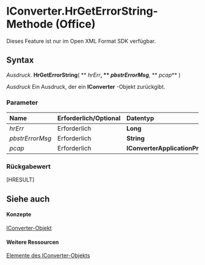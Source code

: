
# IConverter.HrGetErrorString-Methode (Office)

Dieses Feature ist nur im Open XML Format SDK verfügbar.


## Syntax

 _Ausdruck_. **HrGetErrorString**( ** _hrErr_**, ** _pbstrErrorMsg_**, ** _pcap_** )

 _Ausdruck_ Ein Ausdruck, der ein **IConverter** -Objekt zurückgibt.


### Parameter



|**Name**|**Erforderlich/Optional**|**Datentyp**|**Beschreibung**|
|:-----|:-----|:-----|:-----|
| _hrErr_|Erforderlich|**Long**||
| _pbstrErrorMsg_|Erforderlich|**String**||
| _pcap_|Erforderlich|**IConverterApplicationPreferences**||

### Rückgabewert

[HRESULT]


## Siehe auch


#### Konzepte


[IConverter-Objekt](3f6180eb-c007-f915-6223-b93f485e09ef.md)
#### Weitere Ressourcen


[Elemente des IConverter-Objekts](http://msdn.microsoft.com/library/c8396dba-f980-18a2-0b17-29164446dc5b%28Office.15%29.aspx)